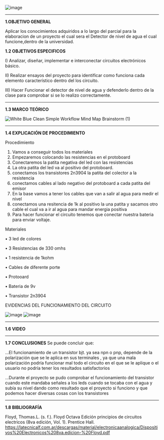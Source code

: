 

![image](https://user-images.githubusercontent.com/116819100/205079083-015349a0-8195-4c7b-91d8-2ffb670e4b0c.png)





----------------------------------------------------------------------------------


**1.OBJETIVO GENERAL**

Aplicar los conocimientos adquiridos a lo largo del parcial para la elaboracion de un proyecto el cual sera el Detector de nivel de agua el cual funcione,dentro de la universidad. 

**1.2 OBJETIVOS ESPECIFICOS**

I) Analizar, diseñar, implementar e interconectar circuitos electrónicos básico.

II) Realizar ensayos del proyecto para identificar como funciona cada elemento característico dentro del los circuito.


III) Hacer Funcionar el detector de nivel de agua  y defenderlo dentro de la clase para comprobar si se lo realizo correctamente.

---------------------------------------------------------------------

**1.3 MARCO TEÓRICO**

![White Blue Clean Simple Workflow Mind Map Brainstorm (1)](https://user-images.githubusercontent.com/116819100/205075942-a6aededa-ca7a-44ed-84de-33f775c06373.png)



------------------------------------------------------------

**1.4 EXPLICACIÓN DE PROCEDIMIENTO**

Procedimiento
1. Vamos a conseguir todos los materiales 
2. Empezaremos colocando las resistencias en el protoboard 
3. Conectaremos la patita negativa del led con las resistencias
4. La otra patita del led va al positivo del protoboard.
5. conectamos los transistores 2n3904 la patita del colector a la resistencia 
6. conectamos cables al lado negativo del protoboard a cada patita del emisor
7. En la base vamos a tener los cables que van a salir al agua para medir el nivel
8. conectamos una resitencia de 1k al positivo la una patita y sacamos otro cable el cual va a ir al agua para mandar energia positiva
9. Para hacer funcionar el circuito tenemos que conectar nuestra bateria para enviar voltaje.
 
 
Materiales 

•	3 led de colores

•	3 Resistencias de 330 omhs

•	1 resistencia de 1kohm

•	Cables de diferente porte

•	Protooard

•	Bateria de 9v

•	Transistor 2n3904

 EVIDENCIAS DEL FUNCIONAMIENTO DEL CIRCUITO 
 
 ![image](https://user-images.githubusercontent.com/116819100/205079340-28b642e4-affb-4772-92ae-8a8180165c81.png)
![image](https://user-images.githubusercontent.com/116819100/205079359-22da67de-31cf-41c8-9472-9ff4cfb81b82.png)

----------------------------------------------------------------------- 
 
**1.6 VIDEO**



-----------------------------------------

**1.7 CONCLUSIONES**
Se puede concluir que:


...El funcionamiento de un transistor bjt. ya sea npn o pnp, depende de la polarización que se le aplica en sus terminales , ya que una mala polarización podría funcionar mal todo el circuito en el que se le aplique o el usuario no podría tener los resultados satisfactorios

...Durante el proyecto se pudo comprobar el funcionamiento del transistor cuando este mandaba señales a los leds cuando se tocaba con el agua y subía su nivel dando como resultado que el proyecto si funciono y que podemos hacer diversas cosas con los transistores


-------------------------------------------------------

**1.8 BIBLIOGRAFÍA**

Floyd, Thomas.L. (s. f.). Floyd Octava Edición principios de circuitos electricos (8va edición, Vol. 1). Prentice Hall. https://latecnicalf.com.ar/descargas/material/electronicaanalogica/Dispositivos%20Electronicos%208va.edicion-%20Floyd.pdf
 
 
 
 

